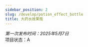 ```yaml
---
sidebar_position: 2
slug: /develop/potion_effect_bottle
title: 大药水效果瓶
---
```


*第一次发布时间：2025年5月7日*  
项目状态：A  


